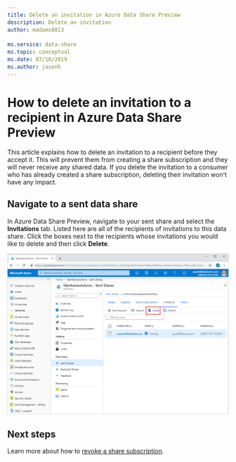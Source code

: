 ```yaml
---
title: Delete an invitation in Azure Data Share Preview
description: Delete an invitation
author: madams0013

ms.service: data-share
ms.topic: conceptual
ms.date: 07/10/2019
ms.author: jasonh
---
```

# How to delete an invitation to a recipient in Azure Data Share Preview

This article explains how to delete an invitation to a recipient before they accept it. This will prevent them from creating a share subscription and they will never receive any shared data. If you delete the invitation to a consumer who has already created a share subscription, deleting their invitation won't have any impact.

## Navigate to a sent data share

In Azure Data Share Preview, navigate to your sent share and select the **Invitations** tab. Listed here are all of the recipients of invitations to this data share. Click the boxes next to the recipients whose invitations you would like to delete and then click **Delete**.

![Delete Invitation](./media/how-to/how-to-delete-invitation/delete-invitation.png)

## Next steps
Learn more about how to [revoke a share subscription](how-to-revoke-share-subscription.md).
